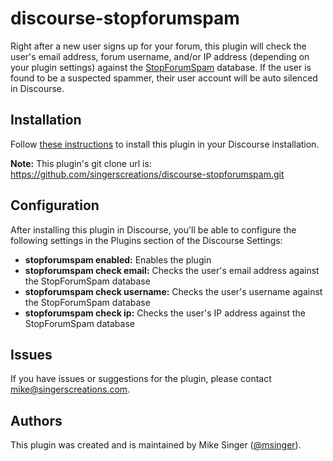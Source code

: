 # discourse-stopforumspam

Right after a new user signs up for your forum, this plugin will check the user's email address, forum username, and/or IP address (depending on your plugin settings) against the [StopForumSpam](https://www.stopforumspam.com) database. If the user is found to be a suspected spammer, their user account will be auto silenced in Discourse.

## Installation

Follow [these instructions](https://meta.discourse.org/t/install-plugins-in-discourse/19157) to install this plugin in your Discourse installation.

**Note:** This plugin's git clone url is:
https://github.com/singerscreations/discourse-stopforumspam.git

## Configuration

After installing this plugin in Discourse, you'll be able to configure the following settings in the Plugins section of the Discourse Settings:

- **stopforumspam enabled:** Enables the plugin
- **stopforumspam check email:** Checks the user's email address against the StopForumSpam database
- **stopforumspam check username:** Checks the user's username against the StopForumSpam database 
- **stopforumspam check ip:** Checks the user's IP address against the StopForumSpam database

## Issues

If you have issues or suggestions for the plugin, please contact mike@singerscreations.com.

## Authors

This plugin was created and is maintained by Mike Singer ([@msinger](https://meta.discourse.org/u/msinger)).